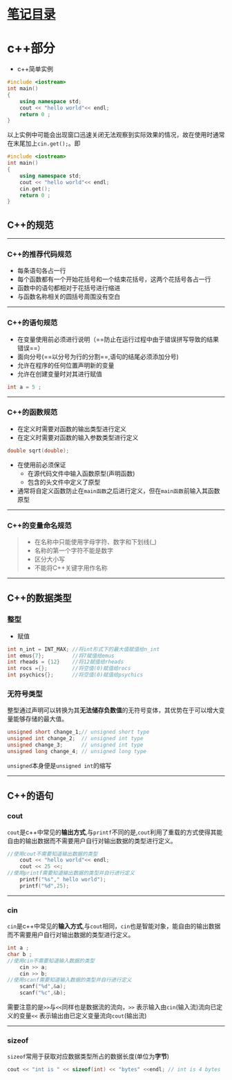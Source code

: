 # [笔记目录](目录.md)
# c++部分


* c++简单实例


```c++
#include <iostream>
int main()
{
    using namespace std;
    cout << "hello world"<< endl;
    return 0 ;
}
```

以上实例中可能会出现窗口迅速关闭无法观察到实际效果的情况，故在使用时通常在末尾加上`cin.get();`。即

```c++
#include <iostream>
int main()
{
    using namespace std;
    cout << "hello world"<< endl;
    cin.get();
    return 0 ;
}
```

## C++的规范
______

### C++的推荐代码规范
* 每条语句各占一行
* 每个函数都有一个开始花括号和一个结束花括号，这两个花括号各占一行
* 函数中的语句都相对于花括号进行缩进
* 与函数名称相关的圆括号周围没有空白
______

### C++的语句规范
* 在变量使用前必须进行说明（==防止在运行过程中由于错误拼写导致的结果错误==）
* 面向分号(==以分号为行的分割==,语句的结尾必须添加分号)
* 允许在程序的任何位置声明新的变量
* 允许在创建变量时对其进行赋值


``` c++
int a = 5 ;
```

______
### C++的函数规范
* 在定义时需要对函数的输出类型进行定义
* 在定义时需要对函数的输入参数类型进行定义

```c++
double sqrt(double);
```

* 在使用前必须保证
  * 在源代码文件中输入函数原型(声明函数)
  * 包含的头文件中定义了原型
* 通常将自定义函数防止在`main函数`之后进行定义，但在`main函数`前输入其函数原型


______

### C++的变量命名规范
> * 在名称中只能使用字母字符、数字和下划线(_)
> * 名称的第一个字符不能是数字
> * 区分大小写
> * 不能将C++关键字用作名称
______
## C++的数据类型

### 整型
* 赋值
```c++
int n_int = INT_MAX; //将int形式下的最大值赋值给n_int
int emus{7};         //将7赋值给emus
int rheads = {12}    //将12赋值给rheads
int rocs ={};        //将空值(0)赋值给rocs
int psychics{};      //将空值(0)赋值给psychics
```
### 无符号类型
整型通过声明可以转换为其**无法储存负数值**的无符号变体，其优势在于可以增大变量能够存储的最大值。
```c++
unsigned short change_1;// unsigned short type
unsigned int change_2;  // unsigned int type
unsigned change_3;      // unsigned int type
unsigned long change_4; // unsigned long type
```
`unsigned`本身便是`unsigned int`的缩写


______
## C++的语句

### cout
`cout`是c++中常见的**输出方式**,与`printf`不同的是,`cout`利用了重载的方式使得其能自由的输出数据而不需要用户自行对输出数据的类型进行定义。

```c++
//使用cout不需要知道输出数据的类型
    cout << "hello world"<< endl;  
    cout << 25 <<;
//使用printf需要知道输出数据的类型并自行进行定义
    printf("%s"," hello world");
    printf("%d",25);
```

______

### cin
`cin`是c++中常见的**输入方式**,与`cout`相同，`cin`也是智能对象，能自由的输出数据而不需要用户自行对输出数据的类型进行定义。

```c++
int a ;
char b ;
//使用cin不需要知道输入数据的类型
    cin >> a;  
    cin >> b;
//使用scanf需要知道输入数据的类型并自行进行定义
    scanf("%d",&a);
    scanf("%c",&b);
```

需要注意的是`>>`与`<<`同样也是数据流的流向，`>>` 表示输入由`cin`(输入流)流向已定义的变量`<<` 表示输出由已定义变量流向`cout`(输出流)
___
### sizeof
`sizeof`常用于获取对应数据类型所占的数据长度(单位为**字节**)

```c++
cout << "int is " << sizeof(int) << "bytes" <<endl; // int is 4 bytes
```
